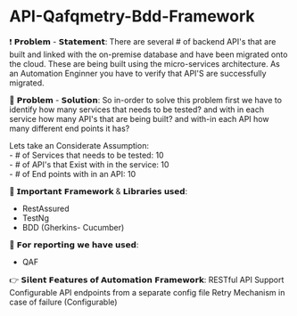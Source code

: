 # API-Qafqmetry-Bdd-Framework

❗️ 𝗣𝗿𝗼𝗯𝗹𝗲𝗺 - 𝗦𝘁𝗮𝘁𝗲𝗺𝗲𝗻𝘁: There are several # of backend API's that are built and linked with the on-premise database and have been migrated onto the cloud. These are being built using the micro-services architecture. As an Automation Enginner you have to verify that API'S are successfully migrated.

🔪 𝗣𝗿𝗼𝗯𝗹𝗲𝗺 - 𝗦𝗼𝗹𝘂𝘁𝗶𝗼𝗻: So in-order to solve this problem first we have to identify how many services that needs to be tested? and with in each service how many API's that are being built? and with-in each API how many different end points it has?

<p>Lets take an Considerate Assumption:</br>
- # of Services that needs to be tested: 10</br>
- # of API's that Exist with in the service: 10</br>
- # of End points with in an API: 10</br></p>

📐 𝗜𝗺𝗽𝗼𝗿𝘁𝗮𝗻𝘁 𝗙𝗿𝗮𝗺𝗲𝘄𝗼𝗿𝗸 & 𝗟𝗶𝗯𝗿𝗮𝗿𝗶𝗲𝘀 𝘂𝘀𝗲𝗱:
- RestAssured
- TestNg
- BDD (Gherkins- Cucumber)

📜 𝗙𝗼𝗿 𝗿𝗲𝗽𝗼𝗿𝘁𝗶𝗻𝗴 𝘄𝗲 𝗵𝗮𝘃𝗲 𝘂𝘀𝗲𝗱:
- QAF

👉 𝗦𝗶𝗹𝗲𝗻𝘁 𝗙𝗲𝗮𝘁𝘂𝗿𝗲𝘀 𝗼𝗳 𝗔𝘂𝘁𝗼𝗺𝗮𝘁𝗶𝗼𝗻 𝗙𝗿𝗮𝗺𝗲𝘄𝗼𝗿𝗸:
RESTful API Support
Configurable API endpoints from a separate config file
Retry Mechanism in case of failure (Configurable)
